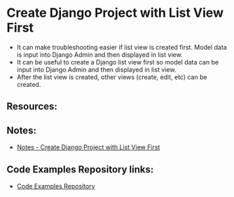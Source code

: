 # Create Django Project with List View First
* It can make troubleshooting easier if list view is created first. Model data is input into Django Admin and then displayed in list view.
* It can be useful to create a Django list view first so model data can be input into Django Admin and then displayed in list view.
* After the list view is created, other views (create, edit, etc) can be created.

## Resources:

## Notes:
* [Notes - Create Django Project with List View First](./notes/notes.md)

## Code Examples Repository links:
* [Code Examples Repository](../../README.md)